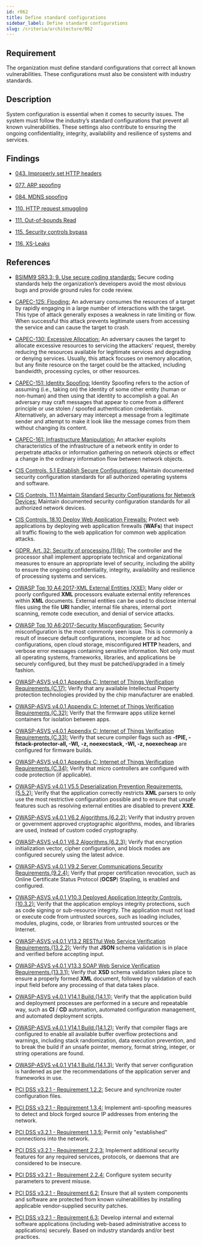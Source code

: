 ```yaml
---
id: r062
title: Define standard configurations
sidebar_label: Define standard configurations
slug: /criteria/architecture/062
---
```


## Requirement

The organization must define standard configurations that correct all known
vulnerabilities. These configurations must also be consistent
with industry standards.

## Description

System configuration is essential when it comes to security issues.
The system must follow the industry’s standard configurations that prevent all
known vulnerabilities. These settings also contribute to ensuring the ongoing
confidentiality, integrity, availability and resilience
of systems and services.

## Findings

- [043. Improperly set HTTP headers](https://fluidattacks.com/products/rules/findings/043/)

- [077. ARP spoofing](https://fluidattacks.com/products/rules/findings/077/)

- [084. MDNS spoofing](https://fluidattacks.com/products/rules/findings/084/)

- [110. HTTP request smuggling](https://fluidattacks.com/products/rules/findings/110/)

- [111. Out-of-bounds Read](https://fluidattacks.com/products/rules/findings/111/)

- [115. Security controls bypass](https://fluidattacks.com/products/rules/findings/115/)

- [116. XS-Leaks](https://fluidattacks.com/products/rules/findings/116/)

## References

- [BSIMM9 SR3.3: 9. Use secure coding standards:](https://www.bsimm.com/framework/intelligence/standards-and-requirements.html)
Secure coding standards help the organization’s developers avoid the most
obvious bugs and provide ground rules for code review.

- [CAPEC-125: Flooding:](https://capec.mitre.org/data/definitions/125.html)
An adversary consumes the resources of a target by rapidly engaging in a large
number of interactions with the target.
This type of attack generally exposes a weakness in rate limiting or flow.
When successful this attack prevents legitimate users from accessing the
service and can cause the target to crash.

- [CAPEC-130: Excessive Allocation:](https://capec.mitre.org/data/definitions/130.html)
An adversary causes the target to allocate excessive resources to servicing the
attackers' request, thereby reducing the resources available for legitimate
services and degrading or denying services.
Usually, this attack focuses on memory allocation, but any finite resource on
the target could be the attacked, including bandwidth, processing cycles,
or other resources.

- [CAPEC-151: Identity Spoofing:](https://capec.mitre.org/data/definitions/151.html)
Identity Spoofing refers to the action of assuming (i.e., taking on)
the identity of some other entity (human or non-human) and then using that
identity to accomplish a goal. An adversary may craft messages that appear
to come from a different principle or use stolen / spoofed authentication
credentials. Alternatively, an adversary may intercept a message from a
legitimate sender and attempt to make it look like the message comes from
them without changing its content.

- [CAPEC-161: Infrastructure Manipulation:](https://capec.mitre.org/data/definitions/161.html)
An attacker exploits characteristics of the infrastructure of a network entity
in order to perpetrate attacks or information gathering on network objects
or effect a change in the ordinary information flow between network objects.

- [CIS Controls. 5.1 Establish Secure Configurations:](https://www.cisecurity.org/controls/)
Maintain documented security configuration standards for all authorized
operating systems and software.

- [CIS Controls. 11.1 Maintain Standard Security Configurations for Network Devices:](https://www.cisecurity.org/controls/)
Maintain documented security configuration standards for all authorized
network devices.

- [CIS Controls. 18.10 Deploy Web Application Firewalls:](https://www.cisecurity.org/controls/)
Protect web applications by deploying web application firewalls (**WAFs**)
that inspect all traffic flowing to the web application for
common web application attacks.

- [GDPR. Art. 32: Security of processing.(1)(b):](https://gdpr-info.eu/art-32-gdpr/)
The controller and the processor shall implement appropriate technical and
organizational measures to ensure an appropriate level of security,
including the ability to ensure the ongoing confidentiality, integrity,
availability and resilience of processing systems and services.

- [OWASP Top 10 A4:2017-XML External Entities (XXE):](https://owasp.org/www-project-top-ten/OWASP_Top_Ten_2017/Top_10-2017_A4-XML_External_Entities_(XXE))
Many older or poorly configured **XML** processors evaluate external entity
references within **XML** documents. External entities can be used to disclose
internal files using the file **URI** handler, internal file shares,
internal port scanning, remote code execution, and denial of service attacks.

- [OWASP Top 10 A6:2017-Security Misconfiguration:](https://owasp.org/www-project-top-ten/OWASP_Top_Ten_2017/Top_10-2017_A6-Security_Misconfiguration)
Security misconfiguration is the most commonly seen issue.
This is commonly a result of insecure default configurations, incomplete
or ad hoc configurations, open cloud storage, misconfigured **HTTP** headers,
and verbose error messages containing sensitive information.
Not only must all operating systems, frameworks, libraries, and applications
be securely configured, but they must be patched/upgraded in a timely fashion.

- [OWASP-ASVS v4.0.1 Appendix C: Internet of Things Verification Requirements.(C.17):](https://owasp.org/www-project-application-security-verification-standard/)
Verify that any available Intellectual Property protection technologies
provided by the chip manufacturer are enabled.

- [OWASP-ASVS v4.0.1 Appendix C: Internet of Things Verification Requirements.(C.32):](https://owasp.org/www-project-application-security-verification-standard/)
Verify that the firmware apps utilize kernel containers
for isolation between apps.

- [OWASP-ASVS v4.0.1 Appendix C: Internet of Things Verification Requirements.(C.33):](https://owasp.org/www-project-application-security-verification-standard/)
Verify that secure compiler flags such as **-fPIE, -fstack-protector-all, -Wl,**
**-z, noexecstack, -Wl, -z, noexecheap** are configured for firmware builds.

- [OWASP-ASVS v4.0.1 Appendix C: Internet of Things Verification Requirements.(C.34):](https://owasp.org/www-project-application-security-verification-standard/)
Verify that micro controllers are configured with code protection
(if applicable).

- [OWASP-ASVS v4.0.1 V5.5 Deserialization Prevention Requirements.(5.5.2):](https://owasp.org/www-project-application-security-verification-standard/)
Verify that the application correctly restricts **XML** parsers to only use
the most restrictive configuration possible and to ensure that unsafe features
such as resolving external entities are disabled to prevent **XXE**.

- [OWASP-ASVS v4.0.1 V6.2 Algorithms.(6.2.2):](https://owasp.org/www-project-application-security-verification-standard/)
Verify that industry proven or government approved cryptographic algorithms,
modes, and libraries are used, instead of custom coded cryptography.

- [OWASP-ASVS v4.0.1 V6.2 Algorithms.(6.2.3):](https://owasp.org/www-project-application-security-verification-standard/)
Verify that encryption initialization vector, cipher configuration,
and block modes are configured securely using the latest advice.

- [OWASP-ASVS v4.0.1 V9.2 Server Communications Security Requirements.(9.2.4):](https://owasp.org/www-project-application-security-verification-standard/)
Verify that proper certification revocation, such as
Online Certificate Status Protocol (**OCSP**) Stapling, is enabled and configured.

- [OWASP-ASVS v4.0.1 V10.3 Deployed Application Integrity Controls.(10.3.2):](https://owasp.org/www-project-application-security-verification-standard/)
Verify that the application employs integrity protections, such as code signing
or sub-resource integrity. The application must not load or execute code from
untrusted sources, such as loading includes, modules, plugins, code,
or libraries from untrusted sources or the Internet.

- [OWASP-ASVS v4.0.1 V13.2 RESTful Web Service Verification Requirements.(13.2.2):](https://owasp.org/www-project-application-security-verification-standard/)
Verify that **JSON** schema validation is in place and verified
before accepting input.

- [OWASP-ASVS v4.0.1 V13.3 SOAP Web Service Verification Requirements.(13.3.1):](https://owasp.org/www-project-application-security-verification-standard/)
Verify that **XSD** schema validation takes place to ensure a properly
formed **XML** document, followed by validation of each input field before
any processing of that data takes place.

- [OWASP-ASVS v4.0.1 V14.1 Build.(14.1.1):](https://owasp.org/www-project-application-security-verification-standard/)
Verify that the application build and deployment processes are performed in a
secure and repeatable way, such as **CI** / **CD** automation, automated configuration
management, and automated deployment scripts.

- [OWASP-ASVS v4.0.1 V14.1 Build.(14.1.2):](https://owasp.org/www-project-application-security-verification-standard/)
Verify that compiler flags are configured to enable all available buffer
overflow protections and warnings, including stack randomization,
data execution prevention, and to break the build if an unsafe pointer,
memory, format string, integer, or string operations are found.

- [OWASP-ASVS v4.0.1 V14.1 Build.(14.1.3):](https://owasp.org/www-project-application-security-verification-standard/)
Verify that server configuration is hardened as per the recommendations of the
application server and frameworks in use.

- [PCI DSS v3.2.1 - Requirement 1.2.2:](https://www.pcisecuritystandards.org/documents/PCI_DSS_v3-2-1.pdf)
Secure and synchronize router configuration files.

- [PCI DSS v3.2.1 - Requirement 1.3.4:](https://www.pcisecuritystandards.org/documents/PCI_DSS_v3-2-1.pdf)
Implement anti-spoofing measures to detect and block forged source IP
addresses from entering the network.

- [PCI DSS v3.2.1 - Requirement 1.3.5:](https://www.pcisecuritystandards.org/documents/PCI_DSS_v3-2-1.pdf)
Permit only "established" connections into the network.

- [PCI DSS v3.2.1 - Requirement 2.2.3:](https://www.pcisecuritystandards.org/documents/PCI_DSS_v3-2-1.pdf)
Implement additional security features for any required services, protocols,
or daemons that are considered to be insecure.

- [PCI DSS v3.2.1 - Requirement 2.2.4:](https://www.pcisecuritystandards.org/documents/PCI_DSS_v3-2-1.pdf)
Configure system security parameters to prevent misuse.

- [PCI DSS v3.2.1 - Requirement 6.2:](https://www.pcisecuritystandards.org/documents/PCI_DSS_v3-2-1.pdf)
Ensure that all system components and software are protected from known
vulnerabilities by installing applicable vendor-supplied security patches.

- [PCI DSS v3.2.1 - Requirement 6.3:](https://www.pcisecuritystandards.org/documents/PCI_DSS_v3-2-1.pdf)
Develop internal and external software applications
(including web-based administrative access to applications) securely.
Based on industry standards and/or best practices.
